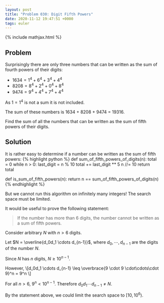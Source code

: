 ```yaml
---
layout: post
title: "Problem 030: Digit Fifth Powers"
date: 2020-11-12 19:47:51 +0000
tags: euler
---
```


{% include mathjax.html %}

## Problem

Surprisingly there are only three numbers that can be written as the sum of fourth powers of their digits:

- $1634 = 1^4 + 6^4 + 3^4 + 4^4$
- $8208 = 8^4 + 2^4 + 0^4 + 8^4$
- $9474 = 9^4 + 4^4 + 7^4 + 4^4$

As $1 = 1^4$ is not a sum it is not included.

The sum of these numbers is 1634 + 8208 + 9474 = 19316.

Find the sum of all the numbers that can be written as the sum of fifth powers of their digits.

## Solution

It is rather easy to determine if a number can be written as the sum of fifth powers:
{% highlight python %}
def sum_of_fifth_powers_of_digits(n):
    total = 0
    while n > 0:
        last_digit = n % 10
        total += last_digit ** 5
        n //= 10
    return total

def is_sum_of_fifth_powers(n):
    return n == sum_of_fifth_powers_of_digits(n)
{% endhighlight %}

But we cannot run this algorithm on infinitely many integers! The search space must be limited.

It would be useful to prove the following statement:
> If the number has more than 6 digits, the number cannot be written as a sum of fifth powers.

Consider arbitrary $N$ with $n > 6$ digits.

Let $N = \overline{d_0d_1 \cdots d_{n-1}}$, where $d_0, \cdots, d_{n-1}$ are the digits of the number $N$.

Since $N$ has $n$ digits, $N \geq 10^{n-1}$. 

However, 
\\\[d_0d_1 \cdots d_{n-1} \leq \overbrace{9 \cdot 9 \cdot\cdots\cdot 9}^n = 9^n \\\]

For all $n > 6$, $9^n < 10^{n-1}$. Therefore $d_0d_1 \cdots d_{n-1} \not= N$.

By the statement above, we could limit the search space to $[10, 10^6)$. 